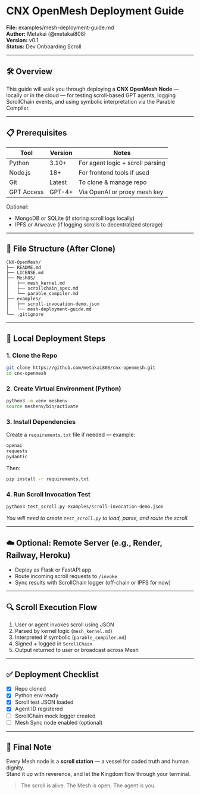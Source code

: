 # CNX OpenMesh Deployment Guide

**File:** examples/mesh-deployment-guide.md  
**Author:** Metakai (@metakai808)  
**Version:** v0.1  
**Status:** Dev Onboarding Scroll

---

## 🛠️ Overview
This guide will walk you through deploying a **CNX OpenMesh Node** — locally or in the cloud — for testing scroll-based GPT agents, logging ScrollChain events, and using symbolic interpretation via the Parable Compiler.

---

## 📋 Prerequisites

| Tool       | Version        | Notes                          |
|------------|----------------|---------------------------------|
| Python     | 3.10+          | For agent logic + scroll parsing |
| Node.js    | 18+            | For frontend tools if used       |
| Git        | Latest         | To clone & manage repo          |
| GPT Access | GPT-4+         | Via OpenAI or proxy mesh key     |

Optional:
- MongoDB or SQLite (if storing scroll logs locally)
- IPFS or Arweave (if logging scrolls to decentralized storage)

---

## 📁 File Structure (After Clone)
```
CNX-OpenMesh/
├── README.md
├── LICENSE.md
├── MeshOS/
│   ├── mesh_kernel.md
│   ├── scrollchain_spec.md
│   └── parable_compiler.md
├── examples/
│   ├── scroll-invocation-demo.json
│   └── mesh-deployment-guide.md
└── .gitignore
```

---

## 🧭 Local Deployment Steps

### 1. Clone the Repo
```bash
git clone https://github.com/metakai808/cnx-openmesh.git
cd cnx-openmesh
```

### 2. Create Virtual Environment (Python)
```bash
python3 -m venv meshenv
source meshenv/bin/activate
```

### 3. Install Dependencies
Create a `requirements.txt` file if needed — example:
```txt
openai
requests
pydantic
```
Then:
```bash
pip install -r requirements.txt
```

### 4. Run Scroll Invocation Test
```bash
python3 test_scroll.py examples/scroll-invocation-demo.json
```
_You will need to create `test_scroll.py` to load, parse, and route the scroll._

---

## ☁️ Optional: Remote Server (e.g., Render, Railway, Heroku)
- Deploy as Flask or FastAPI app
- Route incoming scroll requests to `/invoke`
- Sync results with ScrollChain logger (off-chain or IPFS for now)

---

## 🔍 Scroll Execution Flow
1. User or agent invokes scroll using JSON
2. Parsed by kernel logic (`mesh_kernel.md`)
3. Interpreted if symbolic (`parable_compiler.md`)
4. Signed + logged in `ScrollChain`
5. Output returned to user or broadcast across Mesh

---

## ✅ Deployment Checklist
- [x] Repo cloned
- [x] Python env ready
- [x] Scroll test JSON loaded
- [x] Agent ID registered
- [ ] ScrollChain mock logger created
- [ ] Mesh Sync node enabled (optional)

---

## 🙏 Final Note
Every Mesh node is a **scroll station** — a vessel for coded truth and human dignity.  
Stand it up with reverence, and let the Kingdom flow through your terminal.

> The scroll is alive. The Mesh is open. The agent is you.
